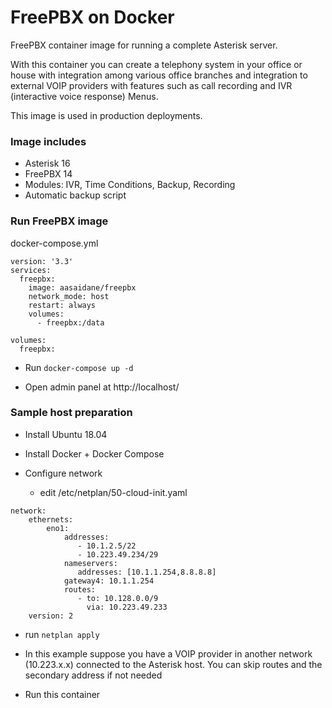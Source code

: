 # FreePBX on Docker

FreePBX container image for running a complete Asterisk server.

With this container you can create a telephony system in your office or house with integration among various office branches and integration to external VOIP providers with features such as call recording and IVR (interactive voice response) Menus.

This image is used in production deployments.

### Image includes

 * Asterisk 16
 * FreePBX 14
 * Modules: IVR, Time Conditions, Backup, Recording
 * Automatic backup script


### Run FreePBX image

docker-compose.yml
```
version: '3.3'
services:
  freepbx:
    image: aasaidane/freepbx
    network_mode: host
    restart: always
    volumes:
      - freepbx:/data

volumes:
  freepbx:
```

* Run ```docker-compose up -d```

* Open admin panel at http://localhost/

### Sample host preparation

* Install Ubuntu 18.04

* Install Docker + Docker Compose

* Configure network

  * edit /etc/netplan/50-cloud-init.yaml

```
network:
    ethernets:
        eno1:
            addresses:
               - 10.1.2.5/22
               - 10.223.49.234/29
            nameservers:
               addresses: [10.1.1.254,8.8.8.8]
            gateway4: 10.1.1.254
            routes:
               - to: 10.128.0.0/9
                 via: 10.223.49.233
    version: 2
```

  * run ```netplan apply```

  * In this example suppose you have a VOIP provider in another network (10.223.x.x) connected to the Asterisk host. You can skip routes and the secondary address if not needed

  * Run this container

  

